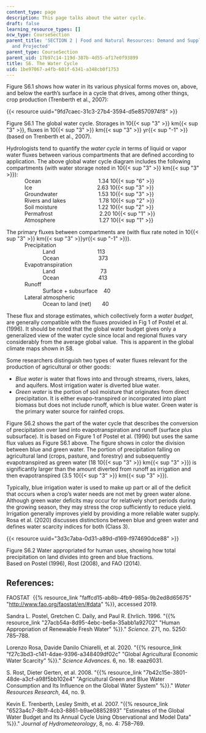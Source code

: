 ```yaml
---
content_type: page
description: This page talks about the water cycle.
draft: false
learning_resource_types: []
ocw_type: CourseSection
parent_title: 'SECTION 2 | Food and Natural Resources: Demand and Supply, Current
  and Projected'
parent_type: CourseSection
parent_uid: 17b97c14-119d-387b-4d55-af17e0f93899
title: S6. The Water Cycle
uid: 1be97067-a4fb-601f-6341-a348cb0f1753
---
```

Figure S6.1 shows how water in its various physical forms moves on, above, and below the earth’s surface in a cycle that drives, among other things, crop production (Trenberth et al., 2007):

{{< resource uuid="9fd7caec-31c3-27b4-3594-d5e8570974f8" >}}

Figure S6.1 The global water cycle. Storages in 10{{< sup "3" >}} km{{< sup "3" >}}, fluxes in 10{{< sup "3" >}} km{{< sup "3" >}} yr{{< sup "\-1" >}} (based on Trenberth et al., 2007).

Hydrologists tend to quantify the *water cycle* in terms of liquid or vapor water fluxes between various compartments that are defined according to application. The above global water cycle diagram includes the following compartments (with water storage noted in 10{{< sup "3" >}} km{{< sup "3" >}}):   
            Ocean                                      1.34 10{{< sup "6" >}}   
            Ice                                           2.63 10{{< sup "3" >}}   
            Groundwater                           1.53 10{{< sup "3" >}}   
            Rivers and lakes                      1.78 10{{< sup "2" >}}   
            Soil moisture                           1.22 10{{< sup "2" >}}   
            Permafrost                               2.20 10{{< sup "1" >}}   
            Atmosphere                             1.27 10{{< sup "1" >}}

The primary fluxes between compartments are (with flux rate noted in 10{{< sup "3" >}} km{{< sup "3" >}}yr{{< sup "\-1" >}}).   
            Precipitation   
                        Land                            113   
                        Ocean                          373   
            Evapotranspiration   
                        Land                              73   
                        Ocean                          413   
            Runoff   
                        Surface + subsurface    40   
            Lateral atmospheric   
                        Ocean to land (net)       40

These flux and storage estimates, which collectively form a *water budget*,  are generally compatible with the fluxes provided in Fig 1 of Postel et al. (1996). It should be noted that the global water budget gives only a generalized view of the water cycle since local and regional fluxes vary considerably from the average global value.  This is apparent in the global climate maps shown in S8.

Some researchers distinguish two types of water fluxes relevant for the production of agricultural or other goods:

- *Blue water* is water that flows into and through streams, rivers, lakes, and aquifers. Most irrigation water is diverted blue water.
- *Green water* is the portion of soil moisture that originates from direct precipitation. It is either evapo-transpired or incorporated into plant biomass but does not include runoff, which is blue water. Green water is the primary water source for rainfed crops.

Figure S6.2 shows the part of the water cycle that describes the conversion of precipitation over land into evapotranspiration and runoff (surface plus subsurface). It is based on Figure 1 of Postel et al. (1996) but uses the same flux values as Figure S6.1 above. The figure shows in color the division between blue and green water. The portion of precipitation falling on agricultural land (crops, pasture, and forestry) and subsequently evapotranspired as green water (18 10{{< sup "3" >}} km{{< sup "3" >}}) is significantly larger than the amount diverted from runoff as irrigation and then evapotranspired (3.5 10{{< sup "3" >}} km{{< sup "3" >}}).

Typically, blue irrigation water is used to make up part or all of the deficit that occurs when a crop’s water needs are not met by green water alone. Although green water deficits may occur for relatively short periods during the growing season, they may stress the crop sufficiently to reduce yield. Irrigation generally improves yield by providing a more reliable water supply. Rosa et al. (2020) discusses distinctions between blue and green water and defines water scarcity indices for both (Class 3).

{{< resource uuid="3d3c7aba-0d31-a89d-d169-f974690dce88" >}}

Figure S6.2 Water appropriated for human uses, showing how total precipitation on land divides into green and blue fractions.   
Based on Postel (1996), Rost (2008), and FAO (2014).

## References:

FAOSTAT  {{% resource_link "faffcd15-ab8b-4fb9-985a-9b2ed8d65675" "http://www.fao.org/faostat/en/#data" %}}, accessed 2019.

Sandra L. Postel, Gretchen C. Daily, and Paul R. Ehrlich. 1996. "{{% resource_link "27acb54a-8d95-4ebc-be6a-35abb1a92702" "Human Appropriation of Renewable Fresh Water" %}}." *Science*. 271, no. 5250: 785–788.

Lorenzo Rosa, Davide Danilo Chiarelli, et al. 2020. "{{% resource_link "f27c3bd3-c141-4dae-9396-a348409df02c" "Global Agricultural Economic Water Scarcity" %}}." *Science Advances*. 6, no. 18: eaaz6031.

S. Rost, Dieter Gerten, et al. 2008. "{{% resource_link "7b42c15e-3801-48de-a3cf-a98f5bb102e4" "Agricultural Green and Blue Water Consumption and Its Influence on the Global Water System" %}}." *Water Resources Research*, 44, no. 9.

Kevin E. Trenberth, Lesley Smith, et al. 2007. "{{% resource_link "6523a4c7-8b1f-4cb3-8861-b9ae08852893" "Estimates of the Global Water Budget and Its Annual Cycle Using Observational and Model Data" %}}." *Journal of Hydrometeorology*, 8, no. 4: 758–769.